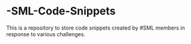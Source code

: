 # -SML-Code-Snippets
This is a repository to store  code snippets created by #SML members in response to various challenges. 
